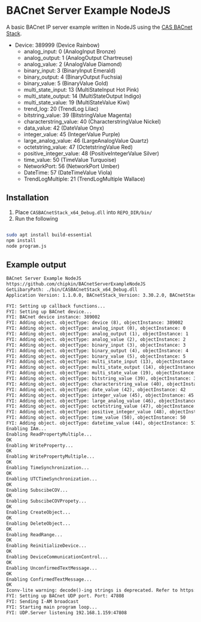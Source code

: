 # BACnet Server Example NodeJS

A basic BACnet IP server example written in NodeJS using the [CAS BACnet Stack](https://store.chipkin.com/services/stacks/bacnet-stack).

- Device: 389999 (Device Rainbow)
  - analog_input: 0  (AnalogInput Bronze)
  - analog_output: 1  (AnalogOutput Chartreuse)
  - analog_value: 2  (AnalogValue Diamond)
  - binary_input: 3  (BinaryInput Emerald)
  - binary_output: 4  (BinaryOutput Fuchsia)
  - binary_value: 5  (BinaryValue Gold)
  - multi_state_input: 13  (MultiStateInput Hot Pink)
  - multi_state_output: 14  (MultiStateOutput Indigo)
  - multi_state_value: 19  (MultiStateValue Kiwi)
  - trend_log: 20  (TrendLog Lilac)
  - bitstring_value: 39  (BitstringValue Magenta)
  - characterstring_value: 40  (CharacterstringValue Nickel)
  - data_value: 42  (DateValue Onyx)
  - integer_value: 45  (IntegerValue Purple)
  - large_analog_value: 46  (LargeAnalogValue Quartz)
  - octetstring_value: 47  (OctetstringValue Red)
  - positive_integer_value: 48  (PositiveIntegerValue Silver)
  - time_value: 50  (TimeValue Turquoise)
  - NetworkPort: 56  (NetworkPort Umber)
  - DateTime: 57  (DateTimeValue Viola)
  - TrendLogMultiple: 21  (TrendLogMultiple Wallace)

## Installation

1. Place `CASBACnetStack_x64_Debug.dll` into `REPO_DIR/bin/`
2. Run the following
```bash

sudo apt install build-essential
npm install 
node program.js

```

## Example output

```txt
BACnet Server Example NodeJS
https://github.com/chipkin/BACnetServerExampleNodeJS
GetLibaryPath: ./bin/CASBACnetStack_x64_Debug.dll
Application Version: 1.1.0.0, BACnetStack_Version: 3.30.2.0, BACnetStackAdapter_Version: 1.1.0.0

FYI: Setting up callback functions...
FYI: Setting up BACnet device...
FYI: BACnet device instance: 389002
FYI: Adding object. objectType: device (8), objectInstance: 389002
FYI: Adding object. objectType: analog_input (0), objectInstance: 0
FYI: Adding object. objectType: analog_output (1), objectInstance: 1
FYI: Adding object. objectType: analog_value (2), objectInstance: 2
FYI: Adding object. objectType: binary_input (3), objectInstance: 3
FYI: Adding object. objectType: binary_output (4), objectInstance: 4
FYI: Adding object. objectType: binary_value (5), objectInstance: 5
FYI: Adding object. objectType: multi_state_input (13), objectInstance: 13
FYI: Adding object. objectType: multi_state_output (14), objectInstance: 14
FYI: Adding object. objectType: multi_state_value (19), objectInstance: 19
FYI: Adding object. objectType: bitstring_value (39), objectInstance: 39
FYI: Adding object. objectType: characterstring_value (40), objectInstance: 40
FYI: Adding object. objectType: date_value (42), objectInstance: 42
FYI: Adding object. objectType: integer_value (45), objectInstance: 45
FYI: Adding object. objectType: large_analog_value (46), objectInstance: 46
FYI: Adding object. objectType: octetstring_value (47), objectInstance: 47
FYI: Adding object. objectType: positive_integer_value (48), objectInstance: 48
FYI: Adding object. objectType: time_value (50), objectInstance: 50
FYI: Adding object. objectType: datetime_value (44), objectInstance: 57
Enabling IAm...
Enabling ReadPropertyMultiple...
OK
Enabling WriteProperty...
OK
Enabling WritePropertyMultiple...
OK
Enabling TimeSynchronization...
OK
Enabling UTCTimeSynchronization...
OK
Enabling SubscibeCOV...
OK
Enabling SubscibeCOVPropety...
OK
Enabling CreateObject...
OK
Enabling DeleteObject...
OK
Enabling ReadRange...
OK
Enabling ReinitializeDevice...
OK
Enabling DeviceCommunicationControl...
OK
Enabling UnconfirmedTextMessage...
OK
Enabling ConfirmedTextMessage...
OK
Iconv-lite warning: decode()-ing strings is deprecated. Refer to https://github.com/ashtuchkin/iconv-lite/wiki/Use-Buffers-when-decoding
FYI: Setting up BACnet UDP port. Port: 47808
FYI: Sending I-AM broadcast
FYI: Starting main program loop... 
FYI: UDP.Server listening 192.168.1.159:47808
```
